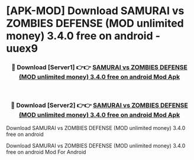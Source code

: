 # [APK-MOD] Download SAMURAI vs ZOMBIES DEFENSE (MOD unlimited money) 3.4.0 free on android - uuex9


<div align="center">
<h3>🔴 Download [Server1] 👉👉 <a href="https://apk-comot.site?title=SAMURAI_vs_ZOMBIES_DEFENSE_(MOD_unlimited_money)_3.4.0_free_on_android">SAMURAI vs ZOMBIES DEFENSE (MOD unlimited money) 3.4.0 free on android Mod Apk</a></h3><br>
<h3>🔴 Download [Server2] 👉👉 <a href="https://apk-comot.site?title=SAMURAI_vs_ZOMBIES_DEFENSE_(MOD_unlimited_money)_3.4.0_free_on_android">SAMURAI vs ZOMBIES DEFENSE (MOD unlimited money) 3.4.0 free on android Mod Apk</a></h3>
</div>



Download SAMURAI vs ZOMBIES DEFENSE (MOD unlimited money) 3.4.0 free on android 

Download SAMURAI vs ZOMBIES DEFENSE (MOD unlimited money) 3.4.0 free on android Mod For Android